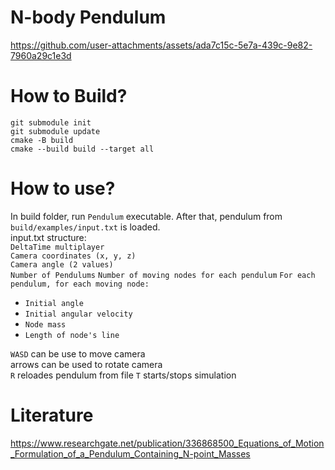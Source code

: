 # N-body Pendulum
https://github.com/user-attachments/assets/ada7c15c-5e7a-439c-9e82-7960a29c1e3d
# How to Build?
`git submodule init`  
`git submodule update`  
`cmake -B build`  
`cmake --build build --target all`  
# How to use?
In build folder, run `Pendulum` executable. After that, pendulum from `build/examples/input.txt` is loaded.  
input.txt structure:  
`DeltaTime multiplayer`  
`Camera coordinates (x, y, z)`  
`Camera angle (2 values)`  
`Number of Pendulums`
`Number of moving nodes for each pendulum`
`For each pendulum, for each moving node:`
* `Initial angle`
* `Initial angular velocity`
* `Node mass`
* `Length of node's line`

`WASD` can be use to move camera  
arrows can be used to rotate camera  
`R` reloades pendulum from file
`T` starts/stops simulation
# Literature
https://www.researchgate.net/publication/336868500_Equations_of_Motion_Formulation_of_a_Pendulum_Containing_N-point_Masses
